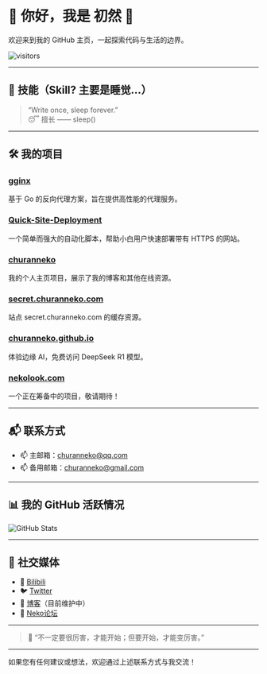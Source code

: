 # 🌸 你好，我是 初然 👋

欢迎来到我的 GitHub 主页，一起探索代码与生活的边界。

![visitors](https://visitor-badge.laobi.icu/badge?page_id=ChuranNeko)

---

## 🚀 技能（Skill? 主要是睡觉...）

> “Write once, sleep forever.”  
😴 擅长 —— sleep()

---

## 🛠 我的项目

### [gginx](https://github.com/ChuranNeko/gginx)
基于 Go 的反向代理方案，旨在提供高性能的代理服务。

### [Quick-Site-Deployment](https://github.com/ChuranNeko/Quick-Site-Deployment)
一个简单而强大的自动化脚本，帮助小白用户快速部署带有 HTTPS 的网站。

### [churanneko](https://github.com/ChuranNeko/churanneko)
我的个人主页项目，展示了我的博客和其他在线资源。

### [secret.churanneko.com](https://github.com/ChuranNeko/secret.churanneko.com)
站点 secret.churanneko.com 的缓存资源。

### [churanneko.github.io](https://github.com/ChuranNeko/churanneko.github.io)
体验边缘 AI，免费访问 DeepSeek R1 模型。

### [nekolook.com](https://github.com/ChuranNeko/nekolook.com)
一个正在筹备中的项目，敬请期待！

---

## 📬 联系方式

- 📫 主邮箱：[churanneko@qq.com](mailto:churanneko@qq.com)
- 📫 备用邮箱：[churanneko@gmail.com](mailto:churanneko@gmail.com)

---

## 📊 我的 GitHub 活跃情况

![GitHub Stats](https://github-readme-stats.vercel.app/api?username=ChuranNeko&show_icons=true&count_private=true&hide_title=true)

---

## 🔗 社交媒体

- 🎥 [Bilibili](https://space.bilibili.com/443211409)
- 🐦 [Twitter](https://twitter.com/ocean_bili)
- 📝 [博客](https://blog.churanneko.com)（目前维护中）
- 💬 [Neko论坛](https://bbs.churanneko.com)

---

> 🍵 “不一定要很厉害，才能开始；但要开始，才能变厉害。”

---

如果您有任何建议或想法，欢迎通过上述联系方式与我交流！ 
